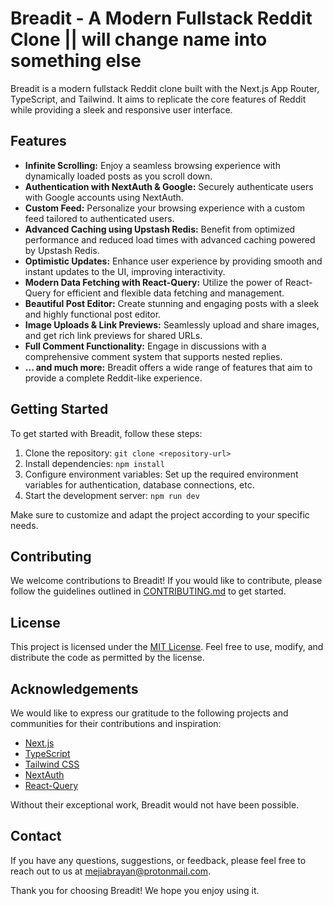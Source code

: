 # Breadit - A Modern Fullstack Reddit Clone || will change name into something else

Breadit is a modern fullstack Reddit clone built with the Next.js App Router, TypeScript, and Tailwind. It aims to replicate the core features of Reddit while providing a sleek and responsive user interface.

## Features

- **Infinite Scrolling:** Enjoy a seamless browsing experience with dynamically loaded posts as you scroll down.
- **Authentication with NextAuth & Google:** Securely authenticate users with Google accounts using NextAuth.
- **Custom Feed:** Personalize your browsing experience with a custom feed tailored to authenticated users.
- **Advanced Caching using Upstash Redis:** Benefit from optimized performance and reduced load times with advanced caching powered by Upstash Redis.
- **Optimistic Updates:** Enhance user experience by providing smooth and instant updates to the UI, improving interactivity.
- **Modern Data Fetching with React-Query:** Utilize the power of React-Query for efficient and flexible data fetching and management.
- **Beautiful Post Editor:** Create stunning and engaging posts with a sleek and highly functional post editor.
- **Image Uploads & Link Previews:** Seamlessly upload and share images, and get rich link previews for shared URLs.
- **Full Comment Functionality:** Engage in discussions with a comprehensive comment system that supports nested replies.
- **... and much more:** Breadit offers a wide range of features that aim to provide a complete Reddit-like experience.

## Getting Started

To get started with Breadit, follow these steps:

1. Clone the repository: `git clone <repository-url>`
2. Install dependencies: `npm install`
3. Configure environment variables: Set up the required environment variables for authentication, database connections, etc.
4. Start the development server: `npm run dev`

Make sure to customize and adapt the project according to your specific needs.

## Contributing

We welcome contributions to Breadit! If you would like to contribute, please follow the guidelines outlined in [CONTRIBUTING.md](link-to-contributing-md) to get started.

## License

This project is licensed under the [MIT License](link-to-license-md). Feel free to use, modify, and distribute the code as permitted by the license.

## Acknowledgements

We would like to express our gratitude to the following projects and communities for their contributions and inspiration:

- [Next.js](https://nextjs.org/)
- [TypeScript](https://www.typescriptlang.org/)
- [Tailwind CSS](https://tailwindcss.com/)
- [NextAuth](https://next-auth.js.org/)
- [React-Query](https://react-query.tanstack.com/)

Without their exceptional work, Breadit would not have been possible.

## Contact

If you have any questions, suggestions, or feedback, please feel free to reach out to us at [mejiabrayan@protonmail.com](mailto:mejiabrayan@protonmail.com).

Thank you for choosing Breadit! We hope you enjoy using it. 

